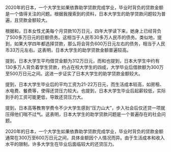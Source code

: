 2020年的日本，一个大学生如果依靠助学贷款完成学业，毕业时背负的贷款金额是一个值得关注的问题。根据我搜索到的资料，日本大学生的助学贷款问题较为普遍，且贷款金额较大。

根据和，日本女性尤美每个月贷款10万日元，四年大学读下来，她身上已经背负了500多万日元的巨额债务。这相当于人民币30多万人民币的债务。类似地，提到，如果大学四年都选择贷款，那么将会背负600万日元左右的债务，相当于人民币33万元左右。这表明，日本大学生的助学贷款金额普遍较高。

提到，日本大学生平均借贷金额为312万日元，而和也提到，日本大学生中约有130多万人背负着学生贷款，约占在校大学生的四成，大学毕业后借款额为300万至500万日元之间。这进一步证实了日本大学生的助学贷款金额较大。

提到，日本大学生毕业后的平均工资为21-22万日元，而生活成本较高，如房租、水电费、餐费等，使得还贷压力较大。也提到，日本大学生毕业后起薪较低，实际到手的工资可能更低，导致还贷压力大。

提到，日本高等教育学费令不少大学生感到“压力山大”，步入社会后仅还贷一项就压得他们喘不过气。这表明，日本大学生的助学贷款问题是一个普遍存在的社会问题。

2020年的日本，一个大学生如果依靠助学贷款完成学业，毕业时背负的贷款金额通常在300万至600万日元之间，具体金额因个人情况而异。由于生活成本和收入水平的限制，许多大学生在毕业后面临较大的还贷压力。